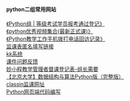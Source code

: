 #### python二组常用网站
[《Python组 | 等级考试学员报考通过登记》](https://shimo.im/sheets/oKJpkDJUBz0F510Z/MODOC)<br>
[《python优秀视频集合(最新正式课)》](https://shimo.im/docs/gJR3Vv8pR8VPjCJv/)<br>
[《Python教学工作手机拨打电话回访记录》](https://shimo.im/sheets/JpHckxYkHVqCqH6d/BSu77/)<br>
[监课表匿名填写链接](http://goodboy912.mikecrm.com/MOrUVeb)<br>
[kk系统](https://crm.miaocode.com/)<br>
[课件问题反馈](https://shimo.im/sheets/TKD3q9W9vqJPvx99/tqBra)<br>
[妙小程教学管理者督课登记表-组长需要](https://docs.qq.com/sheet/DUk12bEpSTmVGd0NG)<br>
[【北京大学】数据结构与算法Python版（完整版）](https://www.bilibili.com/video/BV1VC4y1x7uv?from=search&seid=8570503887885905556)<br>
[classin监课网址](https://console.eeo.cn/saas/school/index.html#/fullPage/Index?lang=zh-CN)<br>
[Python网页端代码编写](http://py.miaocode.com/?entry=1)
